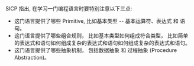 SICP 指出, 在学习一门编程语言时要特别注意以下三点:

- 这门语言提供了哪些 Primitive, 比如基本类型 -- 基本运算符、表达式 和 语句。
- 这门语言提供了哪些组合规则， 比如基本类型如何组成符合类型， 比如简单的表达式和语句如何组成复杂的表达式和语句如何组成复杂的表达式和语句。
- 这门语言提供了哪些抽象机制， 包括数据抽象 和  过程抽象 (Procedure Abstraction)。

